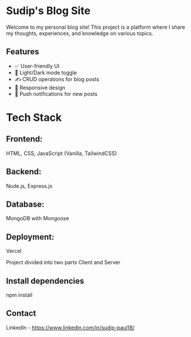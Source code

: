 # Sudip's Blog Site

Welcome to my personal blog site! This project is a platform where I share my thoughts, experiences, and knowledge on various topics.

## Features

- ✅ User-friendly UI
- 🌙 Light/Dark mode toggle
- ✍️ CRUD operations for blog posts
- 📱 Responsive design
- 🔔 Push notifications for new posts

# Tech Stack

## Frontend: 
HTML, CSS, JavaScript (Vanilla, TailwindCSS)

## Backend:
Node.js, Express.js

## Database: 
MongoDB with Mongoose

## Deployment: 
Vercel

Project divided into two parts Client and Server

## Install dependencies
npm install

## Contact 
LinkedIn - https://www.linkedin.com/in/sudip-paul18/